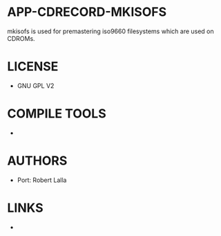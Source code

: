 APP-CDRECORD-MKISOFS
====================

mkisofs is used for premastering iso9660 filesystems which are used on CDROMs.

LICENSE
===============
* GNU GPL V2

COMPILE TOOLS
===============
* 

AUTHORS
===============
* Port: Robert Lalla

LINKS
===============
* 
